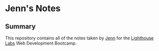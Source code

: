 # Jenn's Notes
## Summary
This repository contains all of the notes taken by [Jenn](https://github.com/steponitjenn) for the [Lighthouse Labs](https://www.lighthouselabs.ca/en) Web Development Bootcamp.